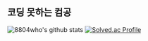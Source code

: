 ## 코딩 못하는 컴공
![8804who's github stats](https://github-readme-stats.vercel.app/api?username=8804who&show_icons=true&theme=cobalt)
[![Solved.ac Profile](http://mazassumnida.wtf/api/v2/generate_badge?boj=8804who)](https://solved.ac/8804who/)

